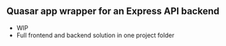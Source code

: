 Quasar app wrapper for an Express API backend
---

* WIP
* Full frontend and backend solution in one project folder
